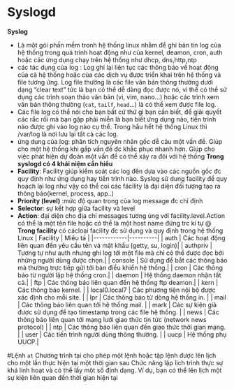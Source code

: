 # Syslogd
**Syslog** 
- Là một gói phần mềm tronh hệ thống linux nhằm để ghi bản tin log của hệ thống trong quá trình hoạt động như của kernel, deamon, cron, auth hoặc các ứng dụng chạy trên hệ thống như dhcp, dns,http,ntp
- các tác dụng của log : Log ghi lại liên tục các thông báo về hoạt động của cả hệ thống hoặc của các dịch vụ được triển khai trên hệ thống và file tương ứng. Log file thường là các file văn bản thông thường dưới dạng “clear text” tức là bạn có thể dễ dàng đọc được nó, vì thế có thể sử dụng các trình soạn thảo văn bản (vi, vim, nano...) hoặc các trình xem văn bản thông thường (`cat`, `tailf`, `head`...) là có thể xem được file log.
- Các file log có thể nói cho bạn bất cứ thứ gì bạn cần biết, để giải quyết các rắc rối mà bạn gặp phải miễn là bạn biết ứng dụng nào, tiến trình nào được ghi vào log nào cụ thể. Trong hầu hết hệ thống Linux thì /var/log là nơi lưu lại tất cả các log.
- ứng dụng của log: phân tích nguyên nhân gốc dễ cảu một vấn đề. Giúp cho một hệ thống khi gắp vấn đề đc khắc phục nhanh hơn. Giúp cho việc phát hiện dự đoán một vấn đề có thể xảy ra đôi với hệ thống
**Trong syslogd có 4 khái niệm cần hiểu**
- **Facility**: Facility giúp kiểm soát các log đến dựa vào các nguồn gốc đc quy định như ứng dụng hay tiến trình nào. Syslog sử dung facility để quy hoạch lại log như vậy có thể coi các fácility là đại diện đối tượng tạo ra thông báo(kernel, process, app..)
- **Priority (level)** :mức độ quan trong của log message đc chỉ định
- **Selector**: sự kết hợp giữa facility và level
- **Action**: đại diện cho địa chỉ messages tương úng với facility.level.Action có thể là một tên file hoặc có thể là một host name đứng trc kí tự @
**Trong facility** có cácloại facility đc sử dụng và quy định trong hệ thống Linux
|  Facility  |	Miêu tả |
|------------|----------|
| auth  |  Các hoạt động liên quan đến yêu cầu tên và mật khẩu (getty, su, login)|
|  authpriv |	Tương tự như auth nhưng ghi log tới một file mà chỉ có thể được đọc bởi những người dùng được chọn.|
| console | Sử dụng để bắt các thông báo mà thường trực tiếp gửi tới bàn điều khiển hệ thống.|
| cron  |  Các thông báo từ người lập hệ thống cron.|
| daemon |	Hệ thống daemon nhận tất cả.|
| ftp | Các thông báo liên quan đến hệ thống ftp deamon.|
| kern |	Các thông báo kernel. |
| local0.local7 | 	Các phương tiện nội bộ được xác định cho mỗi site. |
| lpr | 	Các thông báo từ dòng hệ thống in. |
| mail |	Các thông báo liên quan tới hệ thống mail. |
| mark |	Các sự kiện giả được sử dụng để tạo timestamp trong các file hệ thống. |
| news |	Các thông báo liên quan tới mạng lưới giao thức tin tức (network news protocol) |
| ntp |	Các thông báo liên quan đến giao thức thời gian mạng. |
| user |	Các tiến trình người dùng thông thường. |
| uucp |	Hệ thống phụ UUCP.|

#Lệnh `at`
Chương trình tại cho phép một lệnh hoặc tập lệnh được lên lịch cho một lần thực hiện tại một thời gian sau Chức năng lập lịch trình thực sự khá linh hoạt và có thể lấy một số định dạng. Ví dụ, bạn có thể lên lịch một sự kiện liên quan đến thời gian hiện tại

